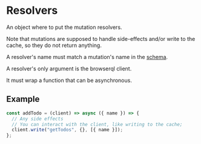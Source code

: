 # Resolvers

An object where to put the mutation resolvers.

Note that mutations are supposed to handle side-effects and/or write to the cache, so they do not return anything.

A resolver's name must match a mutation's name in the [schema](doc/schema).

A resolver's only argument is the browserql client.

It must wrap a function that can be asynchronous.

## Example

```js
const addTodo = (client) => async ({ name }) => {
  // Any side effects
  // You can interact with the client, like writing to the cache;
  client.write("getTodos", {}, [{ name }]);
};
```
